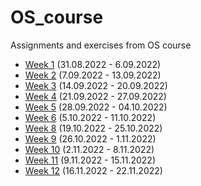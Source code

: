 # OS_course
Assignments and exercises from OS course

- [Week 1](https://github.com/Zener085/OS_course/tree/main/week1) (31.08.2022 - 6.09.2022)
- [Week 2](https://github.com/Zener085/OS_course/tree/main/week2) (7.09.2022 - 13.09.2022)
- [Week 3](https://github.com/Zener085/OS_course/tree/main/week3) (14.09.2022 - 20.09.2022)
- [Week 4](https://github.com/Zener085/OS_course/tree/main/week4) (21.09.2022 - 27.09.2022)
- [Week 5](https://github.com/Zener085/OS_course/tree/main/week5) (28.09.2022 - 04.10.2022)
- [Week 6](https://github.com/Zener085/OS_course/tree/main/week6) (5.10.2022 - 11.10.2022)
- [Week 8](https://github.com/Zener085/OS_course/tree/main/week8) (19.10.2022 - 25.10.2022)
- [Week 9](https://github.com/Zener085/OS_course/tree/main/week9) (26.10.2022 - 1.11.2022)
- [Week 10](https://github.com/Zener085/OS_course/tree/main/week10) (2.11.2022 - 8.11.2022)
- [Week 11](https://github.com/Zener085/OS_course/tree/main/week11) (9.11.2022 - 15.11.2022)
- [Week 12](https://github.com/Zener085/OS_course/tree/main/week11) (16.11.2022 - 22.11.2022)
